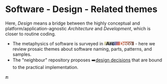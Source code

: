 # Software - Design - Related themes

Here, *Design* means a bridge between the highly conceptual and platform/application-agnostic *Architecture* and *Development*, which is closer to routine coding.

+ The metaphysics of software is surveyed in [![Arc Deco](../../_rsc/_img/ArcDeco/ArcDeco-bar-12px.jpg)](../ArcDeco/README.md) - here we review prosaic themes about software naming, parts, patterns, and samples.
+ The "neighbour" repository proposes ➡️[design decisions](https://github.com/Kyriosity/use-dev/tree/main/README+/decisions) that are bound to the practical implementation.

🔚
